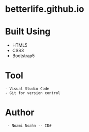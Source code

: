 # betterlife.github.io


# Built Using 
  - HTML5
  - CSS3
  - Bootstrap5

  # Tool 
    - Visual Studio Code 
    - Git for version control


 # Author 
     - Noami Noahn -- ID# 

